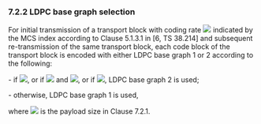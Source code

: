 ### 7.2.2 LDPC base graph selection

For initial transmission of a transport block with coding rate
![](media/image390.wmf) indicated by the MCS index according to
Clause 5.1.3.1 in \[6, TS 38.214\] and subsequent re-transmission of the
same transport block, each code block of the transport block is encoded
with either LDPC base graph 1 or 2 according to the following:

\- if ![](media/image985.wmf), or if ![](media/image392.wmf) and
![](media/image393.wmf), or if ![](media/image394.wmf), LDPC base graph
2 is used;

\- otherwise, LDPC base graph 1 is used,

where ![](media/image986.wmf) is the payload size in Clause 7.2.1.